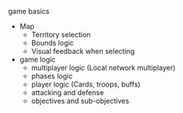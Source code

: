 game basics

* Map
    * Territory selection
    * Bounds logic
    * Visual feedback when selecting
* game logic
    * multiplayer logic (Local network multiplayer)
    * phases logic
    * player logic (Cards, troops, buffs)
    * attacking and defense
    * objectives and sub-objectives